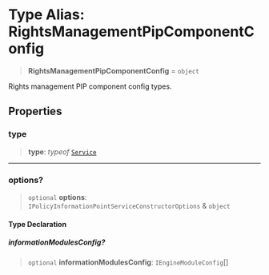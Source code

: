 # Type Alias: RightsManagementPipComponentConfig

> **RightsManagementPipComponentConfig** = `object`

Rights management PIP component config types.

## Properties

### type

> **type**: *typeof* [`Service`](../variables/RightsManagementPipComponentType.md#service)

***

### options?

> `optional` **options**: `IPolicyInformationPointServiceConstructorOptions` & `object`

#### Type Declaration

##### informationModulesConfig?

> `optional` **informationModulesConfig**: `IEngineModuleConfig`[]

